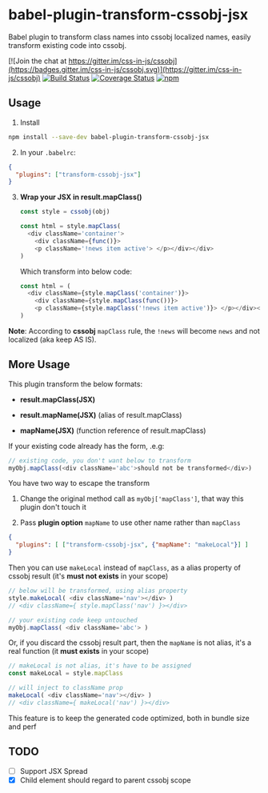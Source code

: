 # babel-plugin-transform-cssobj-jsx
Babel plugin to transform class names into cssobj localized names, easily transform existing code into cssobj.

[![Join the chat at https://gitter.im/css-in-js/cssobj](https://badges.gitter.im/css-in-js/cssobj.svg)](https://gitter.im/css-in-js/cssobj)
[![Build Status](https://travis-ci.org/cssobj/babel-plugin-transform-cssobj-jsx.svg?branch=master)](https://travis-ci.org/cssobj/babel-plugin-transform-cssobj-jsx)
[![Coverage Status](https://coveralls.io/repos/github/cssobj/babel-plugin-transform-cssobj-jsx/badge.svg?branch=master)](https://coveralls.io/github/cssobj/babel-plugin-transform-cssobj-jsx?branch=master)
[![npm](https://img.shields.io/npm/v/babel-plugin-transform-cssobj-jsx.svg "Version")](https://www.npmjs.com/package/cssobj)

## Usage

1. Install

  ``` bash
  npm install --save-dev babel-plugin-transform-cssobj-jsx
  ```

2. In your `.babelrc`:

  ``` json
  {
    "plugins": ["transform-cssobj-jsx"]
  }
  ```

3. **Wrap your JSX in result.mapClass()**

    ``` javascript
    const style = cssobj(obj)

    const html = style.mapClass(
      <div className='container'>
        <div className={func()}>
        <p className='!news item active'> </p></div></div>
    )
    ```

    Which transform into below code:

    ``` javascript
    const html = (
      <div className={style.mapClass('container')}>
        <div className={style.mapClass(func())}>
        <p className={style.mapClass('!news item active')}> </p></div></div>
    )
    ```

  **Note**: According to **cssobj** `mapClass` rule, the `!news` will become `news` and not localized (aka keep AS IS).

## More Usage

  This plugin transform the below formats:

  - **result.mapClass(JSX)**

  - **result.mapName(JSX)** (alias of result.mapClass)

  - **mapName(JSX)** (function reference of result.mapClass)


  If your existing code already has the form, .e.g:

  ```Javascript
  // existing code, you don't want below to transform
  myObj.mapClass(<div className='abc'>should not be transformed</div>)
  ```

You have two way to escape the transform

1. Change the original method call as `myObj['mapClass']`, that way this plugin don't touch it

2. Pass **plugin option** `mapName` to use other name rather than `mapClass`

  ``` json
  {
    "plugins": [ ["transform-cssobj-jsx", {"mapName": "makeLocal"}] ]
  }
  ```

  Then you can use `makeLocal` instead of `mapClass`, as a alias property of cssobj result (it's **must not exists** in your scope)

  ```javascript
  // below will be transformed, using alias property
  style.makeLocal( <div className='nav'></div> )
  // <div className={ style.mapClass('nav') }></div>

  // your existing code keep untouched
  myObj.mapClass( <div className='abc'> )
  ```

  Or, if you discard the cssobj result part, then the `mapName` is not alias, it's a real function (it **must exists** in your scope)

  ```javascript
  // makeLocal is not alias, it's have to be assigned
  const makeLocal = style.mapClass

  // will inject to className prop
  makeLocal( <div className='nav'></div> )
  // <div className={ makeLocal('nav') }></div>
  ```

  This feature is to keep the generated code optimized, both in bundle size and perf

## TODO

 - [ ] Support JSX Spread
 - [x] Child element should regard to parent cssobj scope
